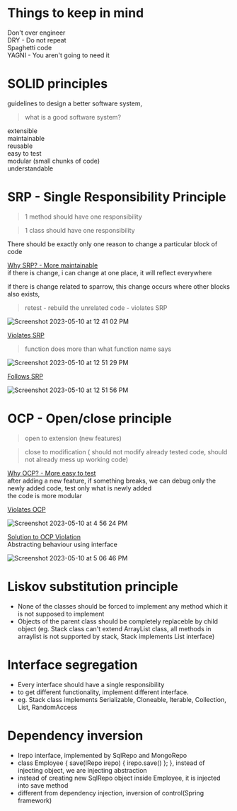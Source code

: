 # Things to keep in mind

Don't over engineer       
DRY - Do not repeat       
Spaghetti code    
YAGNI - You aren't going to need it   



# SOLID principles

guidelines to design a better software system, 

> what is a good software system?   

extensible        
maintainable    
reusable    
easy to test        
modular (small chunks of code)    
understandable    


# SRP - Single Responsibility Principle
> 1 method should have one responsibility   

> 1 class should have one responsibility  

There should be exactly only one reason to change a particular block of code  

<ins>Why SRP? - More maintainable</ins>    
if there is change, i can change at one place, it will reflect everywhere       

if there is change related to sparrow, this change occurs where other blocks also exists,      
> retest - rebuild the unrelated code - violates SRP 


![Screenshot 2023-05-10 at 12 41 02 PM](https://github.com/sushilsridhar/cs-fundamentals/assets/16437905/a9949a8f-626b-4e94-8d61-fa33e0a38daf)

<ins>Violates SRP</ins>   

> function does more than what function name says   


![Screenshot 2023-05-10 at 12 51 29 PM](https://github.com/sushilsridhar/cs-fundamentals/assets/16437905/7ebda2f1-950a-4e0d-b145-29c0cf6b1919)

<ins>Follows SRP</ins>      

![Screenshot 2023-05-10 at 12 51 56 PM](https://github.com/sushilsridhar/cs-fundamentals/assets/16437905/d5ef0e3a-d025-4a10-a21a-8d9a0a35158f)


# OCP - Open/close principle
> open to extension (new features)

> close to modification ( should not modify already tested code, should not already mess up working code)  


<ins>Why OCP? - More easy to test</ins>     
after adding a new feature, if something breaks, we can debug only the newly added code, test only what is newly added       
the code is more modular    

<ins>Violates OCP</ins>   

![Screenshot 2023-05-10 at 4 56 24 PM](https://github.com/sushilsridhar/cs-fundamentals/assets/16437905/eceafb29-7b8d-472b-bee3-b81c898ce6af)


<ins>Solution to OCP Violation</ins>    
Abstracting behaviour using interface

![Screenshot 2023-05-10 at 5 06 46 PM](https://github.com/sushilsridhar/cs-fundamentals/assets/16437905/16c96522-0d57-4197-84e3-304ec8900410)



# Liskov substitution principle  
- None of the classes should be forced to implement any method which it is not supposed to implement  
- Objects of the parent class should be completely replaceble by child object (eg. Stack class can't extend ArrayList class, all methods in arraylist is not supported by stack, Stack implements List interface)

# Interface segregation
- Every interface should have a single responsibility
- to get different functionality, implement different interface. 
- eg. Stack class implements Serializable, Cloneable, Iterable<E>, Collection<E>, List<E>, RandomAccess
  
# Dependency inversion
- Irepo interface, implemented by SqlRepo and MongoRepo
- class Employee {
  save(IRepo irepo) { irepo.save() }; }, instead of injecting object, we are injecting abstraction
- instead of creating new SqlRepo object inside Employee, it is injected into save method
- different from dependency injection, inversion of control(Spring framework)
